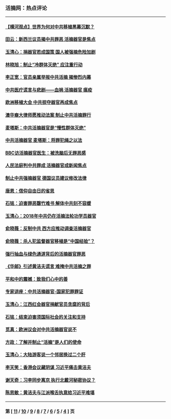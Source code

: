 ### 活摘网：热点评论
---
#### [【横河观点】世界为何对中共移植黑幕沉默？](../../pages/nf5879/n13244249.md?01310430) 
#### [田云：新西兰议员揭中共罪恶 活摘器官是焦点](../../pages/nf5879/n13070629.md?01310430) 
#### [玉清心：捐器官若成国策 国人被强摘危险加剧](../../pages/nf5879/n12802713.md?01310430) 
#### [林晓旭：制止“冷群体灭绝” 应注重行动](../../pages/nf5879/n12779736.md?01310430) 
#### [李正宽：官员亲属举报中共活摘 揭惨烈内幕](../../pages/nf5879/n12684490.md?01310430) 
#### [中共医疗谎言与悲剧——血祸 活摘器官 瘟疫](../../pages/nf5879/n12372103.md?01310430) 
#### [欧洲移植大会 中共掠夺器官再成焦点](../../pages/nf5879/n11538883.md?01310430) 
#### [澳华裔大律师愿推动法案 制止中共活摘罪行](../../pages/nf5879/n11377039.md?01310430) 
#### [麦塔斯：中共活摘器官是“慢性群体灭绝”](../../pages/nf5879/n11350529.md?01310430) 
#### [中共活摘器官 麦塔斯：将罪犯绳之以法](../../pages/nf5879/n11347973.md?01310430) 
#### [BBC访活摘器官医生：被洗脑后无罪恶感](../../pages/nf5879/n11335935.md?01310430) 
#### [人民法庭判中共罪成 活摘器官成新闻焦点](../../pages/nf5879/n11331578.md?01310430) 
#### [制止中共强摘器官 德国议员建议修改法律](../../pages/nf5879/n11249451.md?01310430) 
#### [唐恩：信仰自由日的省思](../../pages/nf5879/n11003525.md?01310430) 
#### [石铭：迫害罪恶罄竹难书  解体中共刻不容缓](../../pages/nf5879/n10942855.md?01310430) 
#### [玉清心：2018年中共仍在活摘法轮功学员器官](../../pages/nf5879/n10914646.md?01310430) 
#### [俞晓薇：反制中共 西方应推动调查活摘器官](../../pages/nf5879/n10794671.md?01310430) 
#### [俞晓薇：杀人犯监督器官移植是“中国经验”？](../../pages/nf5879/n10466427.md?01310430) 
#### [强行抽血与绿色通道背后的活摘器官罪恶](../../pages/nf5879/n10004708.md?01310430) 
#### [《华邮》引述黄洁夫谎言 难掩中共活摘之罪](../../pages/nf5879/n9642309.md?01310430) 
#### [平和中的震撼：致我们心中的善](../../pages/nf5879/n9021123.md?01310430) 
#### [专家讲座：中共活摘器官-国家犯罪罪证](../../pages/nf5879/n8828153.md?01310430) 
#### [玉清心：江西红会器官捐献官员贪腐的背后](../../pages/nf5879/n8522122.md?01310430) 
#### [石铭：结束迫害须国际社会的关注和支持](../../pages/nf5879/n8443497.md?01310430) 
#### [觅真：欧洲议会对中共活摘器官说不](../../pages/nf5879/n8337486.md?01310430) 
#### [方政：了解并制止“活摘”是人们的使命](../../pages/nf5879/n8329214.md?01310430) 
#### [玉清心：大陆游客说一个邻居换过二个肝](../../pages/nf5879/n8291404.md?01310430) 
#### [李天笑：香港会议藏阴谋 习近平痛击黄洁夫](../../pages/nf5879/n8241459.md?01310430) 
#### [谢天奇：习李同步离京 执行北戴河秘密协议？](../../pages/nf5879/n8230418.md?01310430) 
#### [陈思敏：黄洁夫与江派喉舌执意给习近平难堪](../../pages/nf5879/n8222166.md?01310430) 

---
#### 第 [ [11](./11.md?01310430) / [10](./10.md?01310430) / [9](./9.md?01310430) / [8](./8.md?01310430) / [7](./7.md?01310430) / [6](./6.md?01310430) / [5](./5.md?01310430) / [4](./4.md?01310430) ] 页
